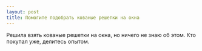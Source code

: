 ```yaml
---
layout: post 
title: Помогите подобрать кованые решетки на окна 
--- 
```

Решила взять кованые решетки на окна, но ничего не знаю об этом. Кто покупал уже, делитесь опытом.